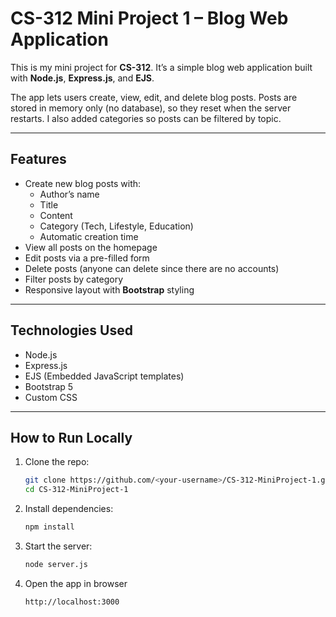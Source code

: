 # CS-312 Mini Project 1 – Blog Web Application

This is my mini project for **CS-312**. It’s a simple blog web application built with **Node.js**, **Express.js**, and **EJS**.  

The app lets users create, view, edit, and delete blog posts. Posts are stored in memory only (no database), so they reset when the server restarts. I also added categories so posts can be filtered by topic.

---

## Features
- Create new blog posts with:
  - Author’s name  
  - Title  
  - Content  
  - Category (Tech, Lifestyle, Education)  
  - Automatic creation time  
- View all posts on the homepage  
- Edit posts via a pre-filled form  
- Delete posts (anyone can delete since there are no accounts)  
- Filter posts by category  
- Responsive layout with **Bootstrap** styling  

---

## Technologies Used
- Node.js  
- Express.js  
- EJS (Embedded JavaScript templates)  
- Bootstrap 5  
- Custom CSS  

---

## How to Run Locally
1. Clone the repo:
   ```bash
   git clone https://github.com/<your-username>/CS-312-MiniProject-1.git
   cd CS-312-MiniProject-1
   
2. Install dependencies:
   ```bash
   npm install

3. Start the server:
   ```bash
   node server.js

4. Open the app in browser
   ```bash
   http://localhost:3000
